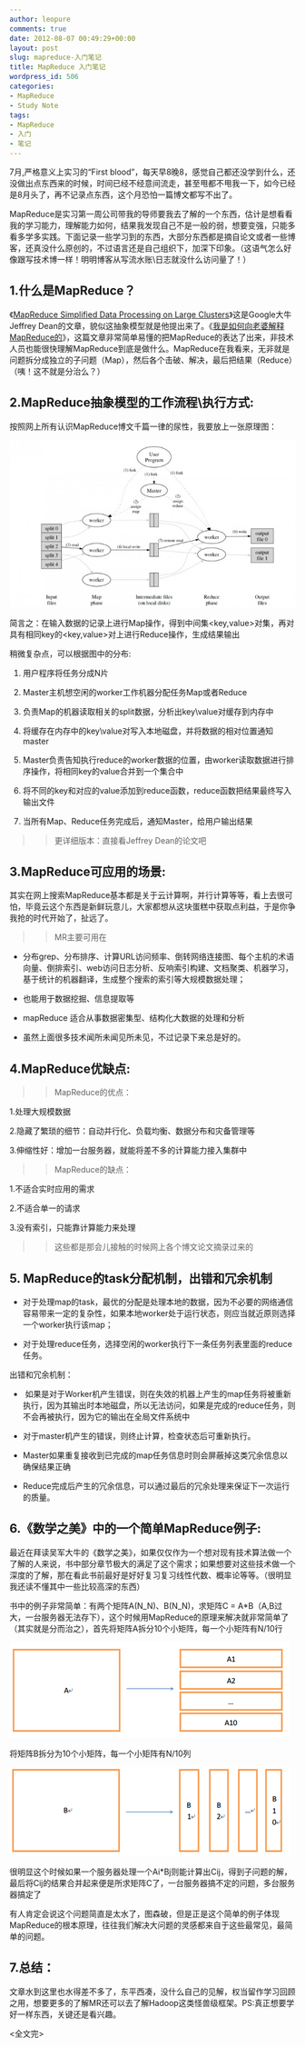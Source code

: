 ```yaml
---
author: leopure
comments: true
date: 2012-08-07 00:49:29+00:00
layout: post
slug: mapreduce-入门笔记
title: MapReduce 入门笔记
wordpress_id: 506
categories:
- MapReduce
- Study Note
tags:
- MapReduce
- 入门
- 笔记
---
```


7月,严格意义上实习的“First blood”，每天早8晚8，感觉自己都还没学到什么，还没做出点东西来的时候，时间已经不经意间流走，甚至甩都不甩我一下，如今已经是8月头了，再不记录点东西，这个月恐怕一篇博文都写不出了。









MapReduce是实习第一周公司带我的导师要我去了解的一个东西，估计是想看看我的学习能力，理解能力如何，结果我发现自己不是一般的弱，想要变强，只能多看多学多实践。下面记录一些学习到的东西，大部分东西都是摘自论文或者一些博客，还真没什么原创的，不过语言还是自己组织下，加深下印象。（这语气怎么好像跟写技术博一样！明明博客从写流水账\日志就没什么访问量了！）



<!-- more -->







## 1.什么是MapReduce？





《[MapReduce Simplified Data Processing on Large Clusters](http://static.usenix.org/event/osdi04/tech/full_papers/dean/dean.pdf)》这是Google大牛Jeffrey Dean的文章，貌似这抽象模型就是他提出来了。《[我是如何向老婆解释MapReduce的](http://blog.jobbole.com/1321/)》，这篇文章非常简单易懂的把MapReduce的表达了出来，非技术人员也能很快理解MapReduce到底是做什么。MapReduce在我看来，无非就是问题拆分成独立的子问题（Map），然后各个击破、解决，最后把结果（Reduce）（咦！这不就是分治么？）





## 2.MapReduce抽象模型的工作流程\执行方式:





按照网上所有认识MapReduce博文千篇一律的尿性，我要放上一张原理图：





![mapreduce](/images/MapReduce执行过程-680x398.jpg)





简言之：在输入数据的记录上进行Map操作，得到中间集<key,value>对集，再对具有相同key的<key,value>对上进行Reduce操作，生成结果输出
  






稍微复杂点，可以根据图中的分布:  








  1. 用户程序将任务分成N片


  2. Master主机想空闲的worker工作机器分配任务Map或者Reduce


  3. 负责Map的机器读取相关的split数据，分析出key\value对缓存到内存中


  4. 将缓存在内存中的key\value对写入本地磁盘，并将数据的相对位置通知master


  5. Master负责告知执行reduce的worker数据的位置，由worker读取数据进行排序操作，将相同key的value合并到一个集合中


  6. 将不同的key和对应的value添加到reduce函数，reduce函数把结果最终写入输出文件


  7. 当所有Map、Reduce任务完成后，通知Master，给用户输出结果





<blockquote>
  
> 
> 更详细版本：直接看Jeffrey Dean的论文吧  

> 
> 
</blockquote>





## 3.MapReduce可应用的场景:





其实在网上搜索MapReduce基本都是关于云计算啊，并行计算等等，看上去很可怕，毕竟云这个东西是新鲜玩意儿，大家都想从这块蛋糕中获取点利益，于是你争我抢的时代开始了，扯远了。





<blockquote>
  
> 
> MR主要可用在  

> 
> 
</blockquote>







  * 分布grep、分布排序、计算URL访问频率、倒转网络连接图、每个主机的术语向量、倒排索引、web访问日志分析、反响索引构建、文档聚类、机器学习，基于统计的机器翻译，生成整个搜索的索引等大规模数据处理；


  * 也能用于数据挖掘、信息提取等


  * mapReduce 适合从事数据密集型、结构化大数据的处理和分析


  * 虽然上面很多技术闻所未闻见所未见，不过记录下来总是好的。





## 4.MapReduce优缺点:





<blockquote>
  
> 
> MapReduce的优点：  

> 
> 
</blockquote>





1.处理大规模数据  

2.隐藏了繁琐的细节：自动并行化、负载均衡、数据分布和灾备管理等  

3.伸缩性好：增加一台服务器，就能将差不多的计算能力接入集群中  






<blockquote>
  
> 
> MapReduce的缺点：  

> 
> 
</blockquote>





1.不适合实时应用的需求  

2.不适合单一的请求  

3.没有索引，只能靠计算能力来处理  






<blockquote>
  
> 
> 这些都是那会儿接触的时候网上各个博文论文摘录过来的
> 
> 
</blockquote>





## 5. MapReduce的task分配机制，出错和冗余机制






    
  * 对于处理map的task，最优的分配是处理本地的数据，因为不必要的网络通信容易带来一定的复杂性，如果本地worker处于运行状态，则应当就近原则选择一个worker执行该map；

    
  * 对于处理reduce任务，选择空闲的worker执行下一条任务列表里面的reduce任务。





出错和冗余机制：






    
  *  如果是对于Worker机产生错误，则在失效的机器上产生的map任务将被重新执行，因为其输出时本地磁盘，所以无法访问，如果是完成的reduce任务，则不会再被执行，因为它的输出在全局文件系统中

    
  * 对于master机产生的错误，则终止计算，检查状态后可重新执行。

    
  * Master如果重复接收到已完成的map任务信息时则会屏蔽掉这类冗余信息以确保结果正确

    
  * Reduce完成后产生的冗余信息，可以通过最后的冗余处理来保证下一次运行的质量。





## 6.《数学之美》中的一个简单MapReduce例子:





最近在拜读吴军大牛的《数学之美》，如果仅仅作为一个想对现有技术算法做一个了解的人来说，书中部分章节极大的满足了这个需求；如果想要对这些技术做一个深度的了解，那在看此书前最好是好好复习复习线性代数、概率论等等。（很明显我还读不懂其中一些比较高深的东西）





书中的例子非常简单：有两个矩阵A(N_N)、B(N_N)，求矩阵C = A*B（A,B过大，一台服务器无法存下），这个时候用MapReduce的原理来解决就非常简单了（其实就是分而治之），首先将矩阵A拆分10个小矩阵，每一个小矩阵有N/10行





![matrix1](/images/QQ截图20120807083748.png)





将矩阵B拆分为10个小矩阵，每一个小矩阵有N/10列





![matrix2](/images/QQ截图20120807083757.png)





很明显这个时候如果一个服务器处理一个Ai*Bj则能计算出Cij，得到子问题的解，最后将Cij的结果合并起来便是所求矩阵C了，一台服务器搞不定的问题，多台服务器搞定了





有人肯定会说这个问题简直是太水了，图森破，但是正是这个简单的例子体现MapReduce的根本原理，往往我们解决大问题的灵感都来自于这些最常见，最简单的问题。





## 7.总结：





文章水到这里也水得差不多了，东平西凑，没什么自己的见解，权当留作学习回顾之用，想要更多的了解MR还可以去了解Hadoop这类怪兽级框架。PS:真正想要学好一样东西，关键还是看兴趣。





<全文完>



